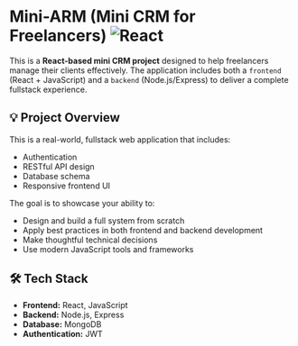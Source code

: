 # Mini-ARM (Mini CRM for Freelancers) ![React](https://img.shields.io/badge/React-20232A?style=for-the-badge&logo=react&logoColor=61DAFB)

This is a **React-based mini CRM project** designed to help freelancers manage their clients effectively. The application includes both a `frontend` (React + JavaScript) and a `backend` (Node.js/Express) to deliver a complete fullstack experience.

## 💡 Project Overview

This is a real-world, fullstack web application that includes:

- Authentication
- RESTful API design
- Database schema
- Responsive frontend UI

The goal is to showcase your ability to:

- Design and build a full system from scratch
- Apply best practices in both frontend and backend development
- Make thoughtful technical decisions
- Use modern JavaScript tools and frameworks

## 🛠️ Tech Stack

- **Frontend:** React, JavaScript
- **Backend:** Node.js, Express
- **Database:** MongoDB 
- **Authentication:** JWT 


